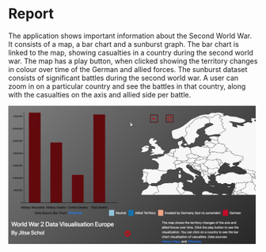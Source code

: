 # Report
The application shows important information about the Second World War. It consists of a map, a bar chart and a sunburst graph. The bar chart is linked to the map, showing casualties in a country during the second world war. The map has a play button, when clicked showing the territory changes in colour over time of the German and allied forces. The sunburst dataset consists of significant battles during the second world war. A user can zoom in on a particular country and see the battles in that country, along with the casualties on the axis and allied side per battle.

<img src="doc/application.png" width="500px"/>
